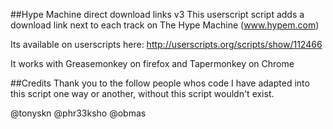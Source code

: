 ##Hype Machine direct download links v3
This userscript script adds a download link next to each track on The Hype Machine (www.hypem.com)

Its available on userscripts here: http://userscripts.org/scripts/show/112466

It works with Greasemonkey on firefox and Tapermonkey on Chrome

##Credits
Thank you to the follow people whos code I have adapted into this script one way or another, without this script wouldn't exist.

@tonyskn
@phr33ksho
@obmas